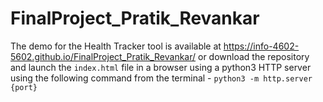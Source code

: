 # FinalProject_Pratik_Revankar

The demo for the Health Tracker tool is available at https://info-4602-5602.github.io/FinalProject_Pratik_Revankar/ or
download the repository and launch the `index.html` file in a browser using a python3 HTTP server using the following command from the terminal - `python3 -m http.server {port}`
